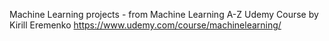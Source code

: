 Machine Learning projects - from Machine Learning A-Z Udemy Course by  Kirill Eremenko
https://www.udemy.com/course/machinelearning/
